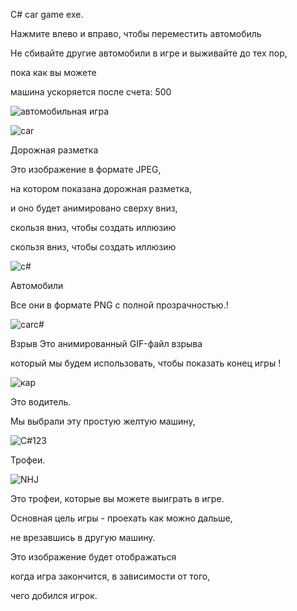 
C# car game   exe.


Нажмите влево и вправо, чтобы переместить автомобиль

Не сбивайте другие автомобили в игре и выживайте до тех пор,

пока  как вы можете

машина ускоряется после счета: 500

![автомобильная игра](https://user-images.githubusercontent.com/84037263/160056068-568bfef7-ef1d-416d-bb9e-b04ac84acdec.png)


![car](https://user-images.githubusercontent.com/84037263/160537101-55e12489-8b17-41bd-acb6-e09f9244b272.png)


Дорожная разметка

Это изображение в формате JPEG,

на котором показана дорожная разметка,

и оно будет анимировано сверху вниз,

скользя вниз, чтобы создать иллюзию

скользя вниз, чтобы создать иллюзию


![c#](https://user-images.githubusercontent.com/84037263/160537701-07058002-48ce-44f2-a78a-7a6fdd216136.png)

Автомобили

Все они в формате PNG с полной прозрачностью.!





![carc#](https://user-images.githubusercontent.com/84037263/160538199-d8aa6b39-6379-4fd4-851a-a752b0fe74ac.png)

Взрыв
Это анимированный GIF-файл взрыва

который мы будем использовать,
чтобы показать конец  игры  ! 



![кар](https://user-images.githubusercontent.com/84037263/160539170-443e8ec0-de86-4d39-9e89-32068218ea33.png)


Это водитель.

Мы выбрали эту простую желтую машину,






![C#123](https://user-images.githubusercontent.com/84037263/160539409-11f4de9e-18cf-467f-a6db-0032210ab31e.png)

Трофеи.

![NHJ](https://user-images.githubusercontent.com/84037263/160539832-253e85a8-13d2-494a-924a-c7c5a2f8e3d0.png)

Это трофеи, которые вы можете выиграть в игре.

Основная цель игры - проехать как можно дальше,

не врезавшись в другую машину.

Это изображение будет отображаться

когда игра закончится, в зависимости от того,

чего добился игрок.



